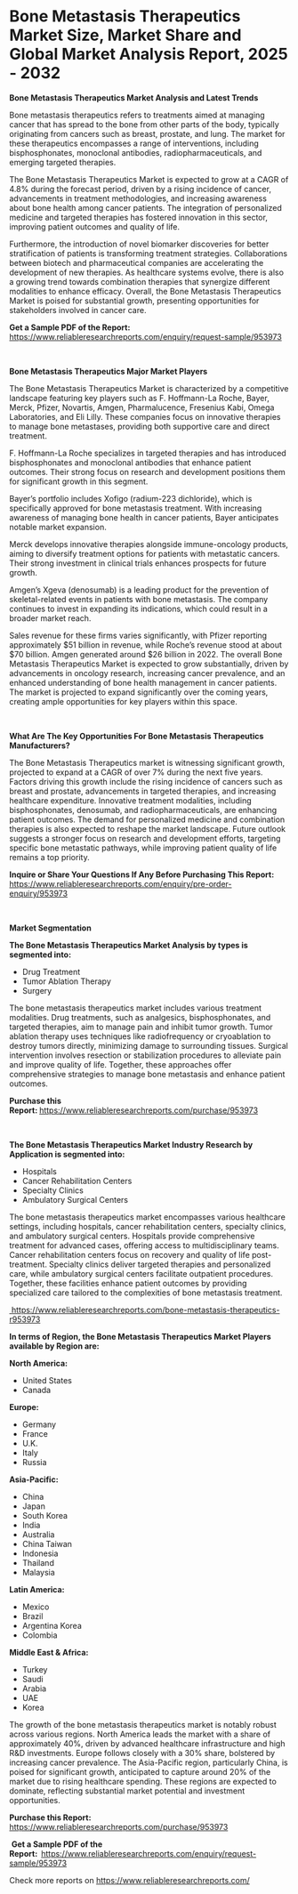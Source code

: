 <p><h1>Bone Metastasis Therapeutics Market Size, Market Share and Global Market Analysis Report, 2025 - 2032</h1></p><p><strong>Bone Metastasis Therapeutics Market Analysis and Latest Trends</strong></p>
<p><p>Bone metastasis therapeutics refers to treatments aimed at managing cancer that has spread to the bone from other parts of the body, typically originating from cancers such as breast, prostate, and lung. The market for these therapeutics encompasses a range of interventions, including bisphosphonates, monoclonal antibodies, radiopharmaceuticals, and emerging targeted therapies. </p><p>The Bone Metastasis Therapeutics Market is expected to grow at a CAGR of 4.8% during the forecast period, driven by a rising incidence of cancer, advancements in treatment methodologies, and increasing awareness about bone health among cancer patients. The integration of personalized medicine and targeted therapies has fostered innovation in this sector, improving patient outcomes and quality of life.</p><p>Furthermore, the introduction of novel biomarker discoveries for better stratification of patients is transforming treatment strategies. Collaborations between biotech and pharmaceutical companies are accelerating the development of new therapies. As healthcare systems evolve, there is also a growing trend towards combination therapies that synergize different modalities to enhance efficacy. Overall, the Bone Metastasis Therapeutics Market is poised for substantial growth, presenting opportunities for stakeholders involved in cancer care.</p></p>
<p><strong>Get a Sample PDF of the Report:&nbsp;</strong> <a href="https://www.reliableresearchreports.com/enquiry/request-sample/953973?utm_campaign=2273&utm_medium=2&utm_source=Github&utm_content=ia&utm_term=07032025&utm_id=bone-metastasis-therapeutics">https://www.reliableresearchreports.com/enquiry/request-sample/953973</a></p>
<p>&nbsp;</p>
<p><strong>Bone Metastasis Therapeutics Major Market Players</strong></p>
<p><p>The Bone Metastasis Therapeutics Market is characterized by a competitive landscape featuring key players such as F. Hoffmann-La Roche, Bayer, Merck, Pfizer, Novartis, Amgen, Pharmalucence, Fresenius Kabi, Omega Laboratories, and Eli Lilly. These companies focus on innovative therapies to manage bone metastases, providing both supportive care and direct treatment.</p><p>F. Hoffmann-La Roche specializes in targeted therapies and has introduced bisphosphonates and monoclonal antibodies that enhance patient outcomes. Their strong focus on research and development positions them for significant growth in this segment.</p><p>Bayer’s portfolio includes Xofigo (radium-223 dichloride), which is specifically approved for bone metastasis treatment. With increasing awareness of managing bone health in cancer patients, Bayer anticipates notable market expansion.</p><p>Merck develops innovative therapies alongside immune-oncology products, aiming to diversify treatment options for patients with metastatic cancers. Their strong investment in clinical trials enhances prospects for future growth.</p><p>Amgen’s Xgeva (denosumab) is a leading product for the prevention of skeletal-related events in patients with bone metastasis. The company continues to invest in expanding its indications, which could result in a broader market reach.</p><p>Sales revenue for these firms varies significantly, with Pfizer reporting approximately $51 billion in revenue, while Roche’s revenue stood at about $70 billion. Amgen generated around $26 billion in 2022. The overall Bone Metastasis Therapeutics Market is expected to grow substantially, driven by advancements in oncology research, increasing cancer prevalence, and an enhanced understanding of bone health management in cancer patients. The market is projected to expand significantly over the coming years, creating ample opportunities for key players within this space.</p></p>
<p>&nbsp;</p>
<p><strong>What Are The Key Opportunities For Bone Metastasis Therapeutics Manufacturers?</strong></p>
<p><p>The Bone Metastasis Therapeutics market is witnessing significant growth, projected to expand at a CAGR of over 7% during the next five years. Factors driving this growth include the rising incidence of cancers such as breast and prostate, advancements in targeted therapies, and increasing healthcare expenditure. Innovative treatment modalities, including bisphosphonates, denosumab, and radiopharmaceuticals, are enhancing patient outcomes. The demand for personalized medicine and combination therapies is also expected to reshape the market landscape. Future outlook suggests a stronger focus on research and development efforts, targeting specific bone metastatic pathways, while improving patient quality of life remains a top priority.</p></p>
<p><strong>Inquire or Share Your Questions If Any Before Purchasing This Report:</strong> <a href="https://www.reliableresearchreports.com/enquiry/pre-order-enquiry/953973?utm_campaign=2273&utm_medium=2&utm_source=Github&utm_content=ia&utm_term=07032025&utm_id=bone-metastasis-therapeutics">https://www.reliableresearchreports.com/enquiry/pre-order-enquiry/953973</a></p>
<p>&nbsp;</p>
<p><strong>Market Segmentation</strong></p>
<p><strong>The Bone Metastasis Therapeutics Market Analysis by types is segmented into:</strong></p>
<p><ul><li>Drug Treatment</li><li>Tumor Ablation Therapy</li><li>Surgery</li></ul></p>
<p><p>The bone metastasis therapeutics market includes various treatment modalities. Drug treatments, such as analgesics, bisphosphonates, and targeted therapies, aim to manage pain and inhibit tumor growth. Tumor ablation therapy uses techniques like radiofrequency or cryoablation to destroy tumors directly, minimizing damage to surrounding tissues. Surgical intervention involves resection or stabilization procedures to alleviate pain and improve quality of life. Together, these approaches offer comprehensive strategies to manage bone metastasis and enhance patient outcomes.</p></p>
<p><strong>Purchase this Report:&nbsp;</strong><a href="https://www.reliableresearchreports.com/purchase/953973?utm_campaign=2273&utm_medium=2&utm_source=Github&utm_content=ia&utm_term=07032025&utm_id=bone-metastasis-therapeutics">https://www.reliableresearchreports.com/purchase/953973</a></p>
<p>&nbsp;</p>
<p><strong>The Bone Metastasis Therapeutics Market Industry Research by Application is segmented into:</strong></p>
<p><ul><li>Hospitals</li><li>Cancer Rehabilitation Centers</li><li>Specialty Clinics</li><li>Ambulatory Surgical Centers</li></ul></p>
<p><p>The bone metastasis therapeutics market encompasses various healthcare settings, including hospitals, cancer rehabilitation centers, specialty clinics, and ambulatory surgical centers. Hospitals provide comprehensive treatment for advanced cases, offering access to multidisciplinary teams. Cancer rehabilitation centers focus on recovery and quality of life post-treatment. Specialty clinics deliver targeted therapies and personalized care, while ambulatory surgical centers facilitate outpatient procedures. Together, these facilities enhance patient outcomes by providing specialized care tailored to the complexities of bone metastasis treatment.</p></p>
<p><a href="https://www.reliableresearchreports.com/bone-metastasis-therapeutics-r953973?utm_campaign=2273&utm_medium=2&utm_source=Github&utm_content=ia&utm_term=07032025&utm_id=bone-metastasis-therapeutics">&nbsp;https://www.reliableresearchreports.com/bone-metastasis-therapeutics-r953973</a></p>
<p><strong>In terms of Region, the Bone Metastasis Therapeutics Market Players available by Region are:</strong></p>
<p>
    <p> <strong> North America: </strong>
        <ul>
            <li>United States</li>
            <li>Canada</li>
        </ul>
        </p> 
    <p> <strong> Europe: </strong>
        <ul>
            <li>Germany</li>
            <li>France</li>
            <li>U.K.</li>
            <li>Italy</li>
            <li>Russia</li>
        </ul>
        </p> 
    <p> <strong> Asia-Pacific: </strong>
        <ul>
            <li>China</li>
            <li>Japan</li>
            <li>South Korea</li>
            <li>India</li>
            <li>Australia</li>
            <li>China Taiwan</li>
            <li>Indonesia</li>
            <li>Thailand</li>
            <li>Malaysia</li>
        </ul>
        </p> 
    <p> <strong> Latin America: </strong>
        <ul>
            <li>Mexico</li>
            <li>Brazil</li>
            <li>Argentina Korea</li>
            <li>Colombia</li>
        </ul>
        </p> 
    <p> <strong> Middle East & Africa: </strong>
        <ul>
            <li>Turkey</li>
            <li>Saudi</li>
            <li>Arabia</li>
            <li>UAE</li>
            <li>Korea</li>
        </ul>
    </p>
    </p>
<p><p>The growth of the bone metastasis therapeutics market is notably robust across various regions. North America leads the market with a share of approximately 40%, driven by advanced healthcare infrastructure and high R&D investments. Europe follows closely with a 30% share, bolstered by increasing cancer prevalence. The Asia-Pacific region, particularly China, is poised for significant growth, anticipated to capture around 20% of the market due to rising healthcare spending. These regions are expected to dominate, reflecting substantial market potential and investment opportunities.</p></p>
<p><strong>Purchase this Report: </strong><a href="https://www.reliableresearchreports.com/purchase/953973?utm_campaign=2273&utm_medium=2&utm_source=Github&utm_content=ia&utm_term=07032025&utm_id=bone-metastasis-therapeutics">https://www.reliableresearchreports.com/purchase/953973</a></p>
<p>&nbsp;<strong>Get a Sample PDF of the Report:&nbsp;&nbsp;</strong><a href="https://www.reliableresearchreports.com/enquiry/request-sample/953973?utm_campaign=2273&utm_medium=2&utm_source=Github&utm_content=ia&utm_term=07032025&utm_id=bone-metastasis-therapeutics">https://www.reliableresearchreports.com/enquiry/request-sample/953973</a></p>
<p><strong></strong></p>
<p>Check more reports on <a href="https://www.reliableresearchreports.com/?utm_campaign=2273&utm_medium=2&utm_source=Github&utm_content=ia&utm_term=07032025&utm_id=bone-metastasis-therapeutics">https://www.reliableresearchreports.com/</a></p>